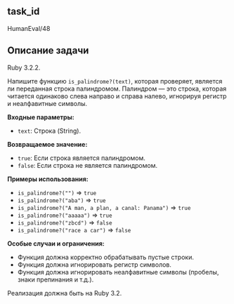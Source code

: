 ## task_id
HumanEval/48

## Описание задачи
Ruby 3.2.2.

Напишите функцию `is_palindrome?(text)`, которая проверяет, является ли переданная строка палиндромом.  Палиндром — это строка, которая читается одинаково слева направо и справа налево, игнорируя регистр и неалфавитные символы.

**Входные параметры:**

* `text`: Строка (String).


**Возвращаемое значение:**

* `true`: Если строка является палиндромом.
* `false`: Если строка не является палиндромом.


**Примеры использования:**

* `is_palindrome?("")`  => `true`
* `is_palindrome?("aba")` => `true`
* `is_palindrome?("A man, a plan, a canal: Panama")` => `true`
* `is_palindrome?("aaaaa")` => `true`
* `is_palindrome?("zbcd")` => `false`
* `is_palindrome?("race a car")` => `false`


**Особые случаи и ограничения:**

* Функция должна корректно обрабатывать пустые строки.
* Функция должна игнорировать регистр символов.
* Функция должна игнорировать неалфавитные символы (пробелы, знаки препинания и т.д.).  


Реализация должна быть на Ruby 3.2.

